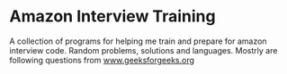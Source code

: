 # Amazon Interview Training
A collection of programs for helping me train and prepare for amazon interview code. Random problems, solutions and languages. Mostrly are following questions from www.geeksforgeeks.org
